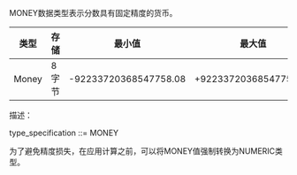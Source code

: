 MONEY数据类型表示分数具有固定精度的货币。  

| 类型  | 存储  | 最小值                | 最大值                |
| ----- | ----- | --------------------- | --------------------- |
| Money | 8字节 | -92233720368547758.08 | +92233720368547758.07 |

描述：

type_specification ::= MONEY

为了避免精度损失，在应用计算之前，可以将MONEY值强制转换为NUMERIC类型。
